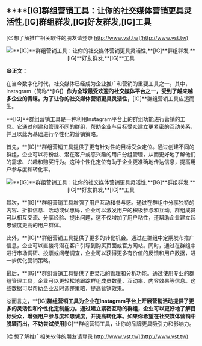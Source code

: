 ## ****[IG]**群组营销工具：让你的社交媒体营销更具灵活性,**[IG]**群组群发,**[IG]**好友群发,**[IG]**工具**

[😍想了解推广相关软件的朋友请登录 http://www.vst.tw](http://www.vst.tw)

 <center><img src="https://vst.tw/MP4/tuiguang/png/4.png" alt="**[IG]**群组营销工具：让你的社交媒体营销更具灵活性,**[IG]**群组群发,**[IG]**好友群发,**[IG]**工具"></center>

**😄正文：**

在当今数字化时代，社交媒体已经成为企业推广和营销的重要工具之一。其中，Instagram（简称**[IG]**）作为全球最受欢迎的社交媒体平台之一，受到了越来越多企业的青睐。为了让你的社交媒体营销更具灵活性，**[IG]**群组营销工具应运而生。

**[IG]**群组营销工具是一种利用Instagram平台上的群组功能进行营销的工具。它通过创建和管理不同的群组，帮助企业与目标受众建立更紧密的互动关系，并且以此为基础进行个性化的营销策略。

首先，**[IG]**群组营销工具提供了更有针对性的目标受众定位。通过创建不同的群组，企业可以将粉丝、潜在客户或感兴趣的用户分组管理，从而更好地了解他们的需求、兴趣和购买行为。这种个性化定位有助于企业更准确地传达信息，提高用户参与度和转化率。

 <center><img src="https://vst.tw/MP4/tuiguang/png/0.png" alt="**[IG]**群组营销工具：让你的社交媒体营销更具灵活性,**[IG]**群组群发,**[IG]**好友群发,**[IG]**工具"></center>

其次，**[IG]**群组营销工具增强了用户互动和参与感。通过在群组中分享独特的内容、折扣信息、活动或优惠码，企业可以激发用户的积极参与和互动。群组成员可以相互交流、分享经验、提出问题，这不仅增加了用户粘性，还帮助企业建立起忠诚度更高的用户群体。

此外，**[IG]**群组营销工具提供了更多的转化机会。通过在群组中定期发布推广信息，企业可以直接将潜在客户引导到购买页面或官方网站。同时，通过在群组中进行市场调研、投票或问卷调查，企业可以获得更多有价值的反馈和用户数据，进一步优化营销策略。

最后，**[IG]**群组营销工具提供了更灵活的管理和分析功能。通过使用专业的群组管理工具，企业可以更轻松地跟踪群组成员数量、互动率、内容效果等信息。这些数据可以帮助企业及时调整策略，提高营销效果。

总而言之，**[IG]**群组营销工具为企业在Instagram平台上开展营销活动提供了更多的灵活性和个性化定制能力。通过建立紧密互动的群组，企业可以更好地了解目标受众，增强用户参与度和忠诚度，并提高转化率。如果你希望在社交媒体营销中脱颖而出，不妨尝试使用**[IG]**群组营销工具，让你的品牌更具吸引力和影响力。

[😍想了解推广相关软件的朋友请登录 http://www.vst.tw](http://www.vst.tw)



